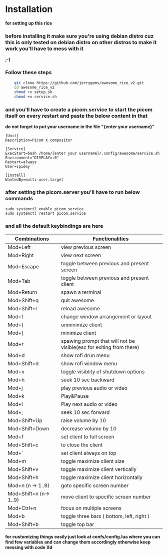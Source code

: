 # Installation
**for setting up this rice**
### before installing it make sure you're using debian distro cuz this is only tested on debian distro on other distros to make it work you'll have to mess with it
**;-)**
### Follow these steps

```bash
    git clone https://github.com/jerrygems/awesome_rice_v2.git
    cd awesome_rice_v2
    chmod +x setup.sh
    chmod +x service.sh
```
### and you'll have to create a picom.service to start the picom itself on every restart and paste the below content in that
**do not forget to put your username in the file "{enter your username}"**
```
[Unit]
Description=Picom X compositor

[Service]
ExecStart=bash /home/{enter your username}/.config/awesome/service.sh
Environment="DISPLAY=:0"
Restart=always
User=spidey

[Install]
WantedBy=multi-user.target
```

### after setting the picom.server you'll have to run below commands

```
sudo systemctl enable picom.service
sudo systemctl restart picom.service
```
### and all the default keybindings are here 

| Combinations           | Functionalities                                                     |
| ---------------------- | ------------------------------------------------------------------- |
| Mod+Left               | view previous screen                                                |
| Mod+Right              | view next screen                                                    |
| Mod+Escape             | toggle between previous and present screen                          |
| Mod+Tab                | toggle between previous and present client                          |
| Mod+Return             | spawn a terminal                                                    |
| Mod+Shift+q            | quit awesome                                                        |
| Mod+Shift+r            | reload awesome                                                      |
| Mod+t                  | change window arrangement or layout                                 |
| Mod+]                  | unminimize client                                                   |
| Mod+[                  | minimize client                                                     |
| Mod+r                  | spawing prompt that will not be visible(esc for exiting from there) |
| Mod+d                  | show rofi drun menu                                                 |
| Mod+Shift+d            | show rofi window menu                                               |
| Mod+x                  | toggle visiblity of shutdown options                                |
| Mod+h                  | seek 10 sec backward                                                |
| Mod+j                  | play previous audio or video                                        |
| Mod+k                  | Play&Pause                                                          |
| Mod+l                  | Play next audio or video                                            |
| Mod+;                  | seek 10 sec forward                                                 |
| Mod+Shift+Up           | raise volume by 10                                                  |
| Mod+Shift+Down         | decrease volume by 10                                               |
| Mod+f                  | set client to full screen                                           |
| Mod+Shift+c            | to close the client                                                 |
| Mod+`                  | set client always on top                                            |
| Mod+m                  | toggle maximize client size                                         |
| Mod+Shift+v            | toggle maximize client vertically                                   |
| Mod+Shift+h            | toggle maximize client horizontally                                 |
| Mod+n {n -> 1..9}      | goto specific screen number                                         |
| Mod+Shift+n {n-> 1..9} | move client to specific screen number                               |
| Mod+Ctrl+n             | focus on multiple screens                                           |
| Mod+b                  | toggle three bars ( bottom, left, right )                           |
| Mod+Shift+b            | toggle top bar                                                      |

**for customizing things easily just look at confs/config.lua where you can find few variables and can change them accordingly otherwise keep messing with code Xd**
